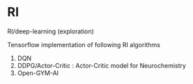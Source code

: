 # RI
RI/deep-learning (exploration)

Tensorflow implementation of following RI algorithms 

1. DQN
2. DDPG/Actor-Critic : Actor-Critic model for Neurochemistry 
3. Open-GYM-AI
